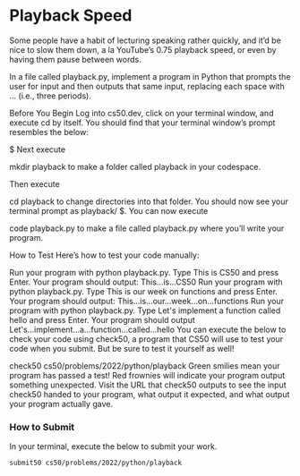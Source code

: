 # Playback Speed

Some people have a habit of lecturing speaking rather quickly, and it’d be nice to slow them down, a la YouTube’s 0.75 playback speed, or even by having them pause between words.

In a file called playback.py, implement a program in Python that prompts the user for input and then outputs that same input, replacing each space with ... (i.e., three periods).

Before You Begin
Log into cs50.dev, click on your terminal window, and execute cd by itself. You should find that your terminal window’s prompt resembles the below:

$
Next execute

mkdir playback
to make a folder called playback in your codespace.

Then execute

cd playback
to change directories into that folder. You should now see your terminal prompt as playback/ $. You can now execute

code playback.py
to make a file called playback.py where you’ll write your program.

How to Test
Here’s how to test your code manually:

Run your program with python playback.py. Type This is CS50 and press Enter. Your program should output:
This...is...CS50
Run your program with python playback.py. Type This is our week on functions and press Enter. Your program should output:
This...is...our...week...on...functions
Run your program with python playback.py. Type Let's implement a function called hello and press Enter. Your program should output
Let's...implement...a...function...called...hello
You can execute the below to check your code using check50, a program that CS50 will use to test your code when you submit. But be sure to test it yourself as well!

check50 cs50/problems/2022/python/playback
Green smilies mean your program has passed a test! Red frownies will indicate your program output something unexpected. Visit the URL that check50 outputs to see the input check50 handed to your program, what output it expected, and what output your program actually gave.

### How to Submit

In your terminal, execute the below to submit your work.

```bash
submit50 cs50/problems/2022/python/playback
```
